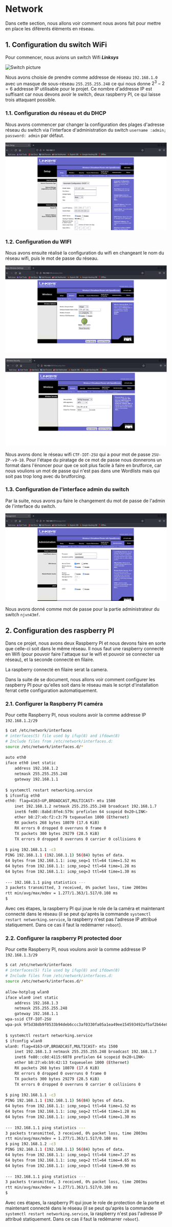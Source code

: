 # Network

Dans cette section, nous allons voir comment nous avons fait pour mettre en place les diférents éléments en réseau.

## 1. Configuration du switch WiFi

Pour commencer, nous avions un switch Wifi ***Linksys***

![Switch picture](./pictures/01_switch.png "Switch picture")

Nous avons choisie de prendre comme addresse de réseau `192.168.1.0` avec un masque de sous-réseau `255.255.255.248` ce qui nous donne $2^{3} - 2 = 6$ addresse IP utilisable pour le projet. Ce nombre d'addresse IP est suffisant car nous devons avoir le switch, deux raspberry PI, ce qui laisse trois attaquant possible.

### 1.1. Configuration du réseau et du DHCP

Nous avons commencer par changer la configuration des plages d'adresse réseau du switch via l'interface d'administration du switch `username :admin; password: admin` par défaut.

![Configuration du DHCP](./pictures/02_config_dhcp.png "Configuration du DHCP")

### 1.2. Configuration du WIFI

Nous avons ensuite réalisé la configuration du wifi en changeant le nom du réseau wifi, puis le mot de passe du réseau.

![Configuration du wifi 1](./pictures/03_config_wireless_name.png "Configuration du wifi 1")

![Configuration du wifi 2](./pictures/04_config_wireless_password.png "Configuration du wifi 2")

Nous avons donc le réseau wifi `CTF-IOT-2SU` qui a pour mot de passe `2SU-ZP-v9-18`. Pour l'étape du piratage de ce mot de passe nous donnerons un format dans l'énoncer pour que ce soit plus facile à faire en brutforce, car nous voulions un mot de passe qui n'est pas dans une Wordlists mais qui soit pas trop long avec du brutforcing.

### 1.3. Configuration de l'interface admin du switch

Par la suite, nous avons pu faire le changement du mot de passe de l'admin de l'interface du switch.

![Configuration admin passwd](./pictures/05_config_passwd_admin.png "Configuration admin passwd")

Nous avons donné comme mot de passe pour la partie administrateur du switch `njvn43mf`.

## 2. Configuration des raspberry PI

Dans ce projet, nous avons deux Raspberry PI et nous devons faire en sorte que celle-ci soit dans le même réseau. Il nous faut une raspberry connecté en Wifi (pour pouvoir faire l'attaque sur le wifi et pouvoir se connecter ua réseau), et la seconde connecté en filaire.

La raspberry connecté en filaire serat la camera.

Dans la suite de se document, nous allons voir comment configurer les raspberry PI pour qu'elles soit dans le réseau mais le script d'installation ferrat cette configuration automatiquement.

### 2.1. Configurer la Raspberry PI caméra


Pour cette Raspberry PI, nous voulons avoir la comme addresse IP `192.168.1.2/29`

```bash
$ cat /etc/network/interfaces
# interfaces(5) file used by ifup(8) and ifdown(8)
# Include files from /etc/network/interfaces.d:
source /etc/network/interfaces.d/*

auto eth0
iface eth0 inet static
	address 192.168.1.2
	netmask 255.255.255.248
	gateway 192.168.1.1

$ systemctl restart networking.service
$ ifconfig eth0
eth0: flag=4163<UP,BROADCAST,MULTICAST> mtu 1500
	inet 192.168.1.2 netmask 255.255.255.248 broadcast 192.168.1.7
	inet6 fe80::8abd:8fe4:579c prefixlen 64 scopeid 0x20<LINK>
	ether b8:27:eb:f2:c3:79 txqueuelen 1000 (Ethernet)
	RX packets 268 bytes 18070 (17.6 KiB)
	RX errors 0 dropped 0 overruns 0 frame 0
	TX packets 300 bytes 29279 (28.5 KiB)
	TX errors 0 dropped 0 overruns 0 carrier 0 collisions 0

$ ping 192.168.1.1 -c3
PING 192.168.1.1 (192.168.1.1) 56(84) bytes of data.
64 bytes from 192.168.1.1: icmp_seq=1 ttl=64 time=1.52 ms
64 bytes from 192.168.1.1: icmp_seq=2 ttl=64 time=1.28 ms
64 bytes from 192.168.1.1: icmp_seq=3 ttl=64 time=1.30 ms

--- 192.168.1.1 ping statistics ---
3 packets transmitted, 3 received, 0% packet loss, time 2003ms
rtt min/avg/max/mdev = 1.277/1.363/1.517/0.108 ms
$
```

Avec ces étapes, la raspberry PI qui joue le role de la caméra et maintenant connecté dans le réseau (il se peut qu'après la commande `systemctl restart networking.service`, la raspberry n'est pas l'adresse IP attribué statiquement. Dans ce cas il faut la redémarrer `reboot`).

### 2.2. Configurer la raspberry PI protected door

Pour cette Raspberry PI, nous voulons avoir la comme addresse IP `192.168.1.3/29`

```bash
$ cat /etc/network/interfaces
# interfaces(5) file used by ifup(8) and ifdown(8)
# Include files from /etc/network/interfaces.d:
source /etc/network/interfaces.d/*

allow-hotplug wlan0
iface wlan0 inet static
	address 192.168.1.3
	netmask 255.255.255.248
	gateway 192.168.1.1
wpa-ssid CTF-IOT-2SU
wpa-psk 9f5d38db9f0533b94deb6ccc3af0330fa05a1ea49ee154593492af5af2b64e86

$ systemctl restart networking.service
$ ifconfig wlan0
wlan0: flag=4163<UP,BROADCAST,MULTICAST> mtu 1500
	inet 192.168.1.3 netmask 255.255.255.248 broadcast 192.168.1.7
	inet6 fe80::c8d:4115:6078 prefixlen 64 scopeid 0x20<LINK>
	ether b8:27:eb:b9:42:13 txqueuelen 1000 (Ethernet)
	RX packets 268 bytes 18070 (17.6 KiB)
	RX errors 0 dropped 0 overruns 0 frame 0
	TX packets 300 bytes 29279 (28.5 KiB)
	TX errors 0 dropped 0 overruns 0 carrier 0 collisions 0

$ ping 192.168.1.1 -c3
PING 192.168.1.1 (192.168.1.1) 56(84) bytes of data.
64 bytes from 192.168.1.1: icmp_seq=1 ttl=64 time=1.52 ms
64 bytes from 192.168.1.1: icmp_seq=2 ttl=64 time=1.28 ms
64 bytes from 192.168.1.1: icmp_seq=3 ttl=64 time=1.30 ms

--- 192.168.1.1 ping statistics ---
3 packets transmitted, 3 received, 0% packet loss, time 2003ms
rtt min/avg/max/mdev = 1.277/1.363/1.517/0.108 ms
$ ping 192.168.1.2 -c3
PING 192.168.1.1 (192.168.1.1) 56(84) bytes of data.
64 bytes from 192.168.1.1: icmp_seq=1 ttl=64 time=7.27 ms
64 bytes from 192.168.1.1: icmp_seq=2 ttl=64 time=4.65 ms
64 bytes from 192.168.1.1: icmp_seq=3 ttl=64 time=9.90 ms

--- 192.168.1.1 ping statistics ---
3 packets transmitted, 3 received, 0% packet loss, time 2003ms
rtt min/avg/max/mdev = 1.277/1.363/1.517/0.108 ms
$
```

Avec ces étapes, la raspberry PI qui joue le role de protection de la porte et maintenant connecté dans le réseau (il se peut qu'après la commande `systemctl restart networking.service`, la raspberry n'est pas l'adresse IP attribué statiquement. Dans ce cas il faut la redémarrer `reboot`).
